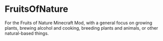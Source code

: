 FruitsOfNature
==============

For the Fruits of Nature Minecraft Mod, with a general focus on growing plants, brewing alcohol and cooking, breeding plants and animals, or other natural-based things.
